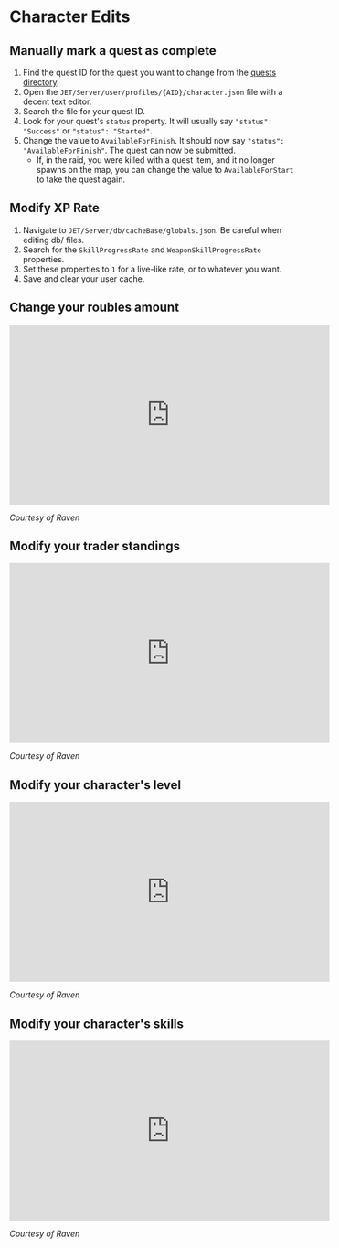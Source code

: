 # Character Edits

## Manually mark a quest as complete

1. Find the quest ID for the quest you want to change from the [quests directory](../ressources/quests/).
2. Open the `JET/Server/user/profiles/{AID}/character.json` file with a decent text editor. 
3. Search the file for your quest ID.
4. Look for your quest's `status` property. It will usually say `"status": "Success"` or `"status": "Started"`.
5. Change the value to `AvailableForFinish`. It should now say `"status": "AvailableForFinish"`. The quest can now be submitted.
    - If, in the raid, you were killed with a quest item, and it no longer spawns on the map, you can change the value to `AvailableForStart` to take the quest again.
    
## Modify XP Rate

1. Navigate to `JET/Server/db/cacheBase/globals.json`. Be careful when editing db/ files.
2. Search for the `SkillProgressRate` and `WeaponSkillProgressRate` properties.
3. Set these properties to `1` for a live-like rate, or to whatever you want.
4. Save and clear your user cache.

## Change your roubles amount

<iframe width="560" height="315" src="https://www.youtube.com/embed/MJYykF2lm6k" frameborder="0" allow="accelerometer; autoplay; clipboard-write; encrypted-media; gyroscope; picture-in-picture" allowfullscreen></iframe>

*Courtesy of Raven*

## Modify your trader standings

<iframe width="560" height="315" src="https://www.youtube.com/embed/Yk6fkZqaO6U" frameborder="0" allow="accelerometer; autoplay; clipboard-write; encrypted-media; gyroscope; picture-in-picture" allowfullscreen></iframe>

*Courtesy of Raven*

## Modify your character's level

<iframe width="560" height="315" src="https://www.youtube.com/embed/-im_c2c_MW0" frameborder="0" allow="accelerometer; autoplay; clipboard-write; encrypted-media; gyroscope; picture-in-picture" allowfullscreen></iframe>

*Courtesy of Raven*

## Modify your character's skills

<iframe width="560" height="315" src="https://www.youtube.com/embed/fyHzYhCoAeI" frameborder="0" allow="accelerometer; autoplay; clipboard-write; encrypted-media; gyroscope; picture-in-picture" allowfullscreen></iframe>

*Courtesy of Raven*
